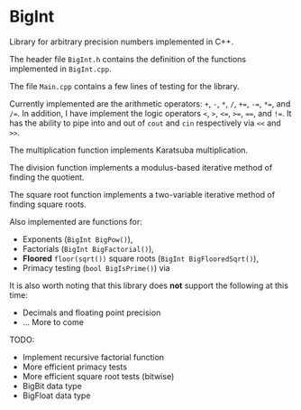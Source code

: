 # BigInt
Library for arbitrary precision numbers implemented in C++.

The header file `BigInt.h` contains the definition of the functions implemented in `BigInt.cpp`.

The file `Main.cpp` contains a few lines of testing for the library.

Currently implemented are the arithmetic operators: `+`, `-`, `*`, `/`, `+=`, `-=`, `*=`, and `/=`.  In addition, I have implement the logic operators `<`, `>`, `<=`, `>=`, `==`, and `!=`.  It has the ability to pipe into and out of `cout` and `cin` respectively via `<<` and `>>`.

The multiplication function implements Karatsuba multiplication.

The division function implements a modulus-based iterative method of finding the quotient.

The square root function implements a two-variable iterative method of finding square roots.

Also implemented are functions for:

* Exponents (`BigInt BigPow()`),
* Factorials (`BigInt BigFactorial()`),
* **Floored** `floor(sqrt())` square roots (`BigInt BigFlooredSqrt()`), 
* Primacy testing (`bool BigIsPrime()`) via 

It is also worth noting that this library does **not** support the following at this time:

* Decimals and floating point precision
* ... More to come

TODO:

* Implement recursive factorial function
* More efficient primacy tests
* More efficient square root tests (bitwise)
* BigBit data type
* BigFloat data type
